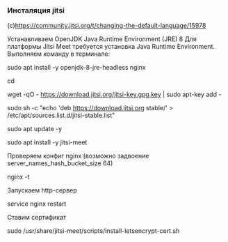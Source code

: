 ### Инсталяция jitsi

(c)https://community.jitsi.org/t/changing-the-default-language/15978

Устанавливаем OpenJDK Java Runtime Environment (JRE) 8
Для платформы Jitsi Meet требуется установка Java Runtime Environment. Выполняем команду в терминале:

sudo apt install -y openjdk-8-jre-headless nginx

cd

wget -qO - https://download.jitsi.org/jitsi-key.gpg.key | sudo apt-key add -

sudo sh -c "echo 'deb https://download.jitsi.org stable/' > /etc/apt/sources.list.d/jitsi-stable.list"

sudo apt update -y

sudo apt install -y jitsi-meet

Проверяем конфиг nginx (возможно задвоение server_names_hash_bucket_size 64)

nginx -t

Запускаем http-сервер

service nginx restart

Ставим сертификат

sudo /usr/share/jitsi-meet/scripts/install-letsencrypt-cert.sh




